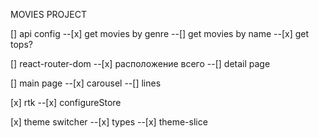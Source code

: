 MOVIES PROJECT

[] api config
--[x] get movies by genre
--[] get movies by name
--[x] get tops?

[] react-router-dom
--[x] расположение всего
--[] detail page

[] main page
--[x] carousel
--[] lines

<!-- done -->

[x] rtk
--[x] configureStore

[x] theme switcher
--[x] types
--[x] theme-slice
